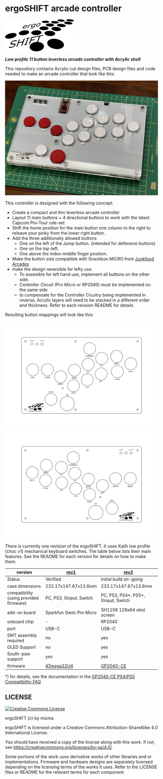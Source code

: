 ergoSHIFT arcade controller
========================================================================

![logo](./images/ErgoSHIFT-logo-small.svg)

_**Low profile 11 button leverless arcade controller with Acrylic shell**_

This repository contains Acrylic cut design files, PCB design files and code needed to make
an arcade controller that look like this:

![image](./hardware-rev1/images/ergoSHIFT-rev1-bare1.jpg)

This controller is designed with the following concept:

* Create a compact and thin leverless arcade controller
* Layout 11 main buttons + 4 directional buttons to work with the latest 
  Capcom Pro-Tour rule-set
* Shift the home position for the main button one column to the right 
  to releave your pinky from the lower right button.
* Add the three additionally allowed buttons
    * One on the left of the Jump button.  (intended for defensive buttons)
    * One on the top-left.
    * One above the index-middle finger position.
* Make the button size compatible with Snackbox MICRO from [Junkfood Arcades](https://junkfoodarcades.com/)
* make the design reversible for lefty use.
    * To assemble for left hand use, implement all buttons on the other side.
    * Controller Circuit (Pro Micro or RP2040) must be implemented on the same side
    * to compensate for the Controller Cicuitry being implemented in reverse, Acrylic layers will need to be 
      stacked in a different order and thickness.  Refer to each revision README for details

Resulting button mappings will look like this:

![button-map](hardware-rev1/images/ergoSHIFT-stencil.png)
![burron-map-reversed](hardware-rev1/images/ergoSHIFT-stencil-reverse.png)

There is currently one revision of the ergoSHIFT.  It uses Kailh low profile (choc v1)
mechanical keyboard switches.  The table below lists their main features.
See the README for each version for details on how to make them.

version                                 | [rev1](./hardware-rev1/)            | [rev2](./hardware-rev2/)              |
--------------------------------------- | ----------------------------------- | ------------------------------------- |
Status                                  | Verified                            | Initial build on-going                |
case dimensions                         | 233.17x147.67x13.6mm                | 233.17x147.67x13.6mm                  |
compatibility (using provided firmware) | PC, PS3, Xinput, Switch             | PC, PS3, PS4*, PS5*, Xinput, Switch   |
add-on board                            | Sparkfun Qwiic Pro Micro            | SH1106 128x64 oled screen             |
onboard chip                            | -                                   | RP2040                                |
port                                    | USB-C                               | USB-C                                 |
SMT assembly required                   | no                                  | yes                                   |
OLED Support                            | no                                  | yes                                   |
South-paw support                       | yes                                 | yes                                   |
firmware                                | [ATmega32U4](firmwares_atmega32u4)  | [GP2040-CE](https://gp2040-ce.info/)  |

*) for details, see the documentation in the [GP2040-CE PS4/PS5 Compatibility FAQ](https://gp2040-ce.info/faq/faq-ps4-ps5-compatibility)

LICENSE
------------------------------------------------------------------------

<a rel="license" href="http://creativecommons.org/licenses/by-sa/4.0/"><img alt="Creative Commons License" style="border-width:0" src="https://i.creativecommons.org/l/by-sa/4.0/88x31.png" /></a>

ergoSHIFT (c) by mizma

ergoSHIFT is licensed under a
Creative Commons Attribution-ShareAlike 4.0 International License.

You should have received a copy of the license along with this
work. If not, see <https://creativecommons.org/licenses/by-sa/4.0/>.

Some portions of the work uses derivative works of other libraries and or implementations.
Firmware and hardware designs are separately licensed depending on the licensing terms of 
the works it uses.  Refer to the LICENSE files or README for the relevant terms for each
component.
